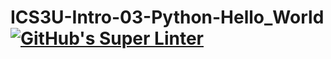 # ICS3U-Intro-03-Python-Hello_World[![GitHub's Super Linter](https://github.com/matthew-meech/ICS3U-Intro-03-Python-Hello_World/workflows/GitHub's%20Super%20Linter/badge.svg)](https://github.com/matthew-meech/ICS3U-Intro-03-Python-Hello_World/actions)
